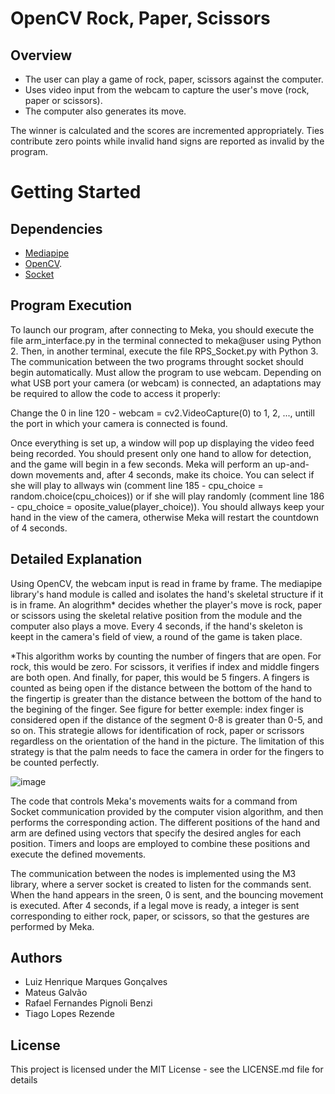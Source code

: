 # OpenCV Rock, Paper, Scissors

## Overview

- The user can play a game of rock, paper, scissors against the computer.
- Uses video input from the webcam to capture the user's move (rock, paper or scissors).
- The computer also generates its move.

The winner is calculated and the scores are incremented appropriately.
Ties contribute zero points while invalid hand signs are reported as invalid by the program.

# Getting Started

## Dependencies

* [Mediapipe](https://google.github.io/mediapipe/)
* [OpenCV](https://opencv.org).
* [Socket](https://github.com/python/cpython/tree/3.13/Lib/socket.py)

## Program Execution

To launch our program, after connecting to Meka, you should execute the file arm_interface.py in the terminal connected to meka@user using Python 2. Then, in another terminal, execute the file RPS_Socket.py with Python 3. The communication between the two programs throught socket should begin automatically. Must allow the program to use webcam. Depending on what USB port your camera (or webcam) is connected, an adaptations may be required to allow the code to access it properly: 

Change the 0 in line 120 - webcam = cv2.VideoCapture(0) to 1, 2, ..., untill the port in which your camera is connected is found.

Once everything is set up, a window will pop up displaying the video feed being recorded. You should present only one hand to allow for detection, and the game will begin in a few seconds. Meka will perform an up-and-down movements and, after 4 seconds, make its choice. You can select if she will play to allways win (comment line 185 - cpu_choice = random.choice(cpu_choices)) or if she will play randomly (comment line 186 - cpu_choice = oposite_value(player_choice)). You should allways keep your hand in the view of the camera, otherwise Meka will restart the countdown of 4 seconds.

## Detailed Explanation

Using OpenCV, the webcam input is read in frame by frame. The mediapipe library's hand module is called and isolates the hand's skeletal structure if it is in frame. An alogrithm* decides whether the player's move is rock, paper or scissors using the skeletal relative position from the module and the computer also plays a move. Every 4 seconds, if the hand's skeleton is keept in the camera's field of view, a round of the game is taken place.

*This algorithm works by counting the number of fingers that are open. For rock, this would be zero. For scissors, it verifies if index and middle fingers are both open. And finally, for paper, this would be 5 fingers. A fingers is counted as being open if the distance between the bottom of the hand to the fingertip is greater than the distance between the bottom of the hand to the begining of the finger. See figure for better exemple: index finger is considered open if the distance of the segment 0-8 is greater than 0-5, and so on. This strategie allows for identification of rock, paper or scrissors regardless on the orientation of the hand in the picture. The limitation of this strategy is that the palm needs to face the camera in order for the fingers to be counted perfectly. 

![image](https://github.com/user-attachments/assets/efa233e4-4059-459f-b365-62d9cd605255)

The code that controls Meka's movements waits for a command from Socket communication provided by the computer vision algorithm, and then performs the corresponding action. The different positions of the hand and arm are defined using vectors that specify the desired angles for each position. Timers and loops are employed to combine these positions and execute the defined movements.

The communication between the nodes is implemented using the M3 library, where a server socket is created to listen for the commands sent. When the hand appears in the sreen, 0 is sent, and the bouncing movement is executed. After 4 seconds, if a legal move is ready, a integer is sent corresponding to either rock, paper, or scissors, so that the gestures are performed by Meka.

## Authors

- Luiz Henrique Marques Gonçalves
- Mateus Galvão
- Rafael Fernandes Pignoli Benzi
- Tiago Lopes Rezende

## License

This project is licensed under the MIT License - see the LICENSE.md file for details
